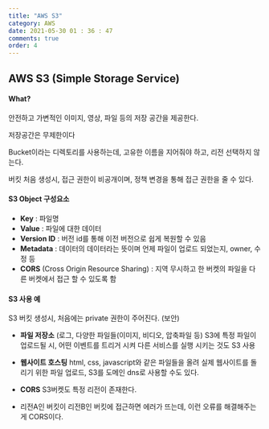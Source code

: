```yaml
---
title: "AWS S3"
category: AWS
date: 2021-05-30 01 : 36 : 47
comments: true
order: 4
---
```




## AWS S3 (Simple Storage Service)

#### What?

안전하고 가변적인 이미지, 영상, 파일 등의 저장 공간을 제공한다.

저장공간은 무제한이다

Bucket이라는 디렉토리를 사용하는데, 고유한 이름을 지어줘야 하고, 리전 선택하지 않는다.

버킷 처음 생성시, 접근 권한이 비공개이며, 정책 변경을 통해 접근 권한을 줄 수 있다. 

#### S3 Object 구성요소

- **Key** : 파일명
- **Value** : 파일에 대한 데이터
- **Version ID** : 버전 id를 통해 이전 버전으로 쉽게 복원할 수 있음
- **Metadata** : 데이터의 데이터라는 뜻이며 언제 파일이 업로드 되었는지, owner, 수정 등
- **CORS** (Cross Origin Resource Sharing) : 지역 무시하고 한 버켓의 파일을 다른 버켓에서 접근 할 수 있도록 함

#### S3 사용 예

S3 버킷 생성시, 처음에는 private 권한이 주어진다. (보안)

- **파일 저장소** (로그, 다양한 파일들(이미지, 비디오, 압축파일 등)
  S3에 특정 파일이 업로드될 시, 어떤 이벤트를 트리거 시켜 다른 서비스를 실행 시키는 것도 S3 사용

- **웹사이트 호스팅**
  html, css, javascript와 같은 파일들을 올려 실제 웹사이트를 돌리기 위한 파일 업로드, S3를 도메인 dns로 사용할 수도 있다.

- **CORS**
  S3버켓도 특정 리전이 존재한다.

- 리전A인 버킷이 리전B인 버킷에 접근하면 에러가 뜨는데, 이런 오류를 해결해주는 게 CORS이다.